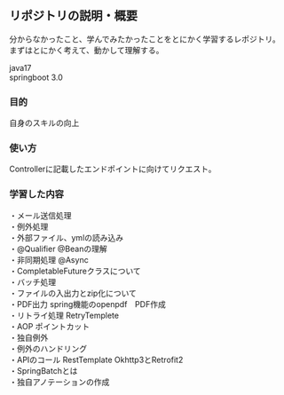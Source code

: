 <h2>リポジトリの説明・概要</h2>

分からなかったこと、学んでみたかったことをとにかく学習するレポジトリ。
まずはとにかく考えて、動かして理解する。

java17<br>
springboot 3.0

<h3>目的</h3>
自身のスキルの向上

<h3>使い方</h3>
Controllerに記載したエンドポイントに向けてリクエスト。

<h3>学習した内容</h3>
・メール送信処理<br>
・例外処理<br>
・外部ファイル、ymlの読み込み<br>
・@Qualifier @Beanの理解<br>
・非同期処理 @Async<br>
・CompletableFutureクラスについて<br>
・バッチ処理<br>
・ファイルの入出力とzip化について<br>
・PDF出力 spring機能のopenpdf　PDF作成<br>
・リトライ処理 RetryTemplete<br>
・AOP ポイントカット<br>
・独自例外<br>
・例外のハンドリング<br>
・APIのコール RestTemplate Okhttp3とRetrofit2<br>
・SpringBatchとは<br>
・独自アノテーションの作成
